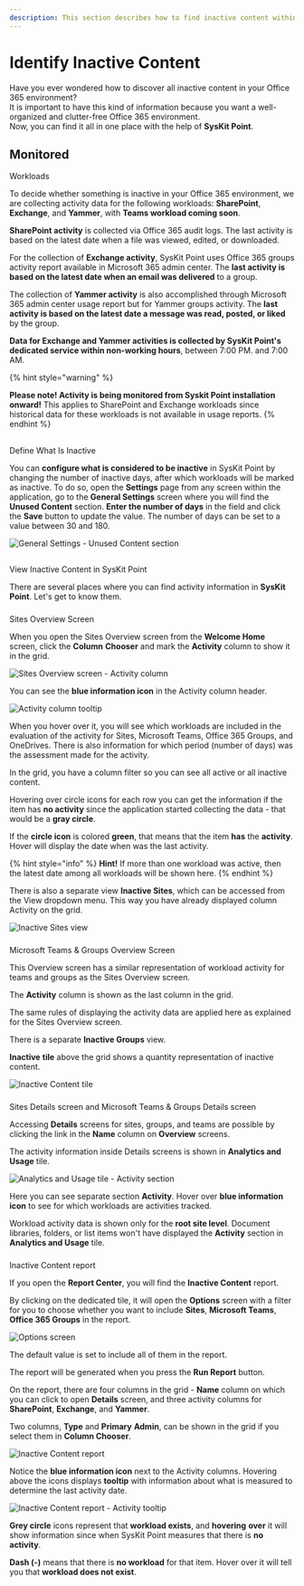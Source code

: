 ```yaml
---
description: This section describes how to find inactive content within SysKit Point.
---
```


# Identify Inactive Content

Have you ever wondered how to discover all inactive content in your Office 365 environment?  
It is important to have this kind of information because you want a well-organized and clutter-free Office 365 environment.   
Now, you can find it all in one place with the help of **SysKit Point**.

## Monitored Workloads

To decide whether something is inactive in your Office 365 environment, we are collecting activity data for the following workloads: **SharePoint**, **Exchange**, and **Yammer**, with **Teams workload coming soon**.

**SharePoint activity** is collected via Office 365 audit logs. The last activity is based on the latest date when a file was viewed, edited, or downloaded.

For the collection of **Exchange activity**, SysKit Point uses Office 365 groups activity report available in Microsoft 365 admin center. The **last activity is based on the latest date when an email was delivered** to a group.

The collection of **Yammer activity** is also accomplished through Microsoft 365 admin center usage report but for Yammer groups activity. The **last activity is based on the latest date a message was read, posted, or liked** by the group.

**Data for Exchange and Yammer activities is collected by SysKit Point's dedicated service within non-working hours**, between 7:00 PM. and 7:00 AM.

{% hint style="warning" %}
**Please note!                                                                                                                                       Activity is being monitored from Syskit Point installation onward!** This applies to SharePoint and Exchange workloads since historical data for these workloads is not available in usage reports.
{% endhint %}

## Define What Is Inactive

You can **configure what is considered to be inactive** in SysKit Point by changing the number of inactive days, after which workloads will be marked as inactive. To do so, open the **Settings** page from any screen within the application, go to the **General Settings** screen where you will find the **Unused Content** section. **Enter the number of days** in the field and click the **Save** button to update the value. The number of days can be set to a value between 30 and 180.

![General Settings - Unused Content section](../.gitbook/assets/inactive-content_unused-content-section.png)

## View Inactive Content in SysKit Point

There are several places where you can find activity information in **SysKit Point**. Let's get to know them.

### Sites Overview Screen

When you open the Sites Overview screen from the **Welcome Home** screen, click the **Column** **Chooser** and mark the **Activity** column to show it in the grid.

![Sites Overview screen - Activity column](../.gitbook/assets/inactive-content_sites-overview-screen-activity-column.png)

You can see the **blue information icon** in the Activity column header.

![Activity column tooltip](../.gitbook/assets/inactive-content_activity-column-tooltip.png)

When you hover over it, you will see which workloads are included in the evaluation of the activity for Sites, Microsoft Teams, Office 365 Groups, and OneDrives. There is also information for which period \(number of days\) was the assessment made for the activity.

In the grid, you have a column filter so you can see all active or all inactive content.

Hovering over circle icons for each row you can get the information if the item has **no activity** since the application started collecting the data - that would be a **gray circle**.

If the **circle icon** is colored **green**, that means that the item **has** the **activity**. Hover will display the date when was the last activity.

{% hint style="info" %}
**Hint!**                                                                                                                                                              If more than one workload was active, then the latest date among all workloads will be shown here.
{% endhint %}

There is also a separate view **Inactive Sites**, which can be accessed from the View dropdown menu. This way you have already displayed column Activity on the grid.

![Inactive Sites view](../.gitbook/assets/inactive-content_inactive-sites-view.png)

### Microsoft Teams & Groups Overview Screen

This Overview screen has a similar representation of workload activity for teams and groups as the Sites Overview screen.

The **Activity** column is shown as the last column in the grid.

The same rules of displaying the activity data are applied here as explained for the Sites Overview screen.

There is a separate **Inactive Groups** view.

**Inactive** **tile** above the grid shows a quantity representation of inactive content.

![Inactive Content tile](../.gitbook/assets/inactive-content_inactive-content-tile.png)

### Sites Details screen and Microsoft Teams & Groups Details screen

Accessing **Details** screens for sites, groups, and teams are possible by clicking the link in the **Name** column on **Overview** screens.

The activity information inside Details screens is shown in **Analytics and Usage** tile.

![Analytics and Usage tile - Activity section](../.gitbook/assets/inactive-content_analytics-and-usage-tile-activity-section.png)

Here you can see separate section **Activity**. Hover over **blue information icon** to see for which workloads are activities tracked.

Workload activity data is shown only for the **root site level**. Document libraries, folders, or list items won't have displayed the **Activity** section in **Analytics and Usage** tile.

### Inactive Content report

If you open the **Report Center**, you will find the **Inactive Content** report.

By clicking on the dedicated tile, it will open the **Options** screen with a filter for you to choose whether you want to include **Sites**, **Microsoft Teams**, **Office 365 Groups** in the report.

![Options screen](../.gitbook/assets/inactive-content_options-screen.png)

The default value is set to include all of them in the report.

The report will be generated when you press the **Run Report** button.

On the report, there are four columns in the grid - **Name** column on which you can click to open **Details** screen, and three activity columns for **SharePoint**, **Exchange**, and **Yammer**.

Two columns, **Type** and **Primary** **Admin**, can be shown in the grid if you select them in **Column Chooser**.

![Inactive Content report](../.gitbook/assets/inactive-content_inactive-content-report.png)

Notice the **blue information icon** next to the Activity columns. Hovering above the icons displays **tooltip** with information about what is measured to determine the last activity date.

![Inactive Content report - Activity tooltip](../.gitbook/assets/inactive-content_inactive-content-report-activity-tooltip.png)

**Grey circle** icons represent that **workload exists**, and **hovering** **over** it will show information since when SysKit Point measures that there is **no activity**.

**Dash \(-\)** means that there is **no workload** for that item. Hover over it will tell you that **workload does not exist**.

